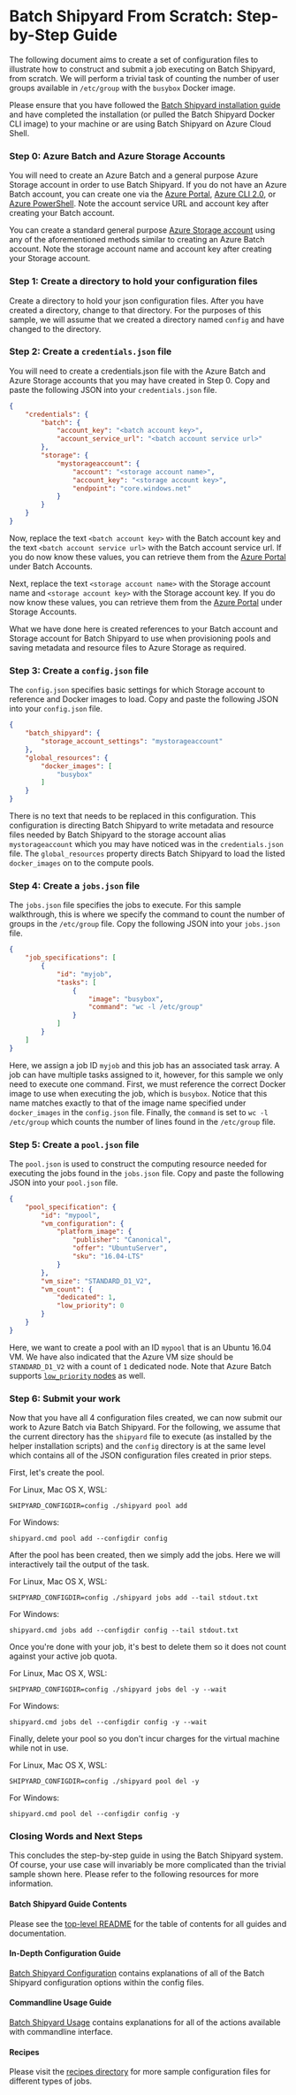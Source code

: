# Batch Shipyard From Scratch: Step-by-Step Guide
The following document aims to create a set of configuration files to
illustrate how to construct and submit a job executing on Batch Shipyard, from
scratch. We will perform a trivial task of counting the number of user
groups available in `/etc/group` with the `busybox` Docker image.

Please ensure that you have followed the
[Batch Shipyard installation guide](01-batch-shipyard-installation.md)
and have completed the installation (or pulled the Batch Shipyard Docker CLI
image) to your machine or are using Batch Shipyard on Azure Cloud Shell.

### Step 0: Azure Batch and Azure Storage Accounts
You will need to create an Azure Batch and a general purpose Azure Storage
account in order to use Batch Shipyard. If you do not have an Azure Batch
account, you can create one via the
[Azure Portal](https://azure.microsoft.com/en-us/documentation/articles/batch-account-create-portal/),
[Azure CLI 2.0](https://docs.microsoft.com/en-us/cli/azure/install-azure-cli), or
[Azure PowerShell](https://azure.microsoft.com/en-us/documentation/articles/batch-powershell-cmdlets-get-started/).
Note the account service URL and account key after creating your Batch account.

You can create a standard general purpose
[Azure Storage account](https://docs.microsoft.com/en-us/azure/storage/storage-create-storage-account#create-a-storage-account)
using any of the aforementioned methods similar to creating an Azure Batch
account. Note the storage account name and account key after creating your
Storage account.

### Step 1: Create a directory to hold your configuration files
Create a directory to hold your json configuration files. After you have
created a directory, change to that directory. For the purposes of this
sample, we will assume that we created a directory named `config` and have
changed to the directory.

### Step 2: Create a `credentials.json` file
You will need to create a credentials.json file with the Azure Batch
and Azure Storage accounts that you may have created in Step 0. Copy and
paste the following JSON into your `credentials.json` file.

```json
{
    "credentials": {
        "batch": {
            "account_key": "<batch account key>",
            "account_service_url": "<batch account service url>"
        },
        "storage": {
            "mystorageaccount": {
                "account": "<storage account name>",
                "account_key": "<storage account key>",
                "endpoint": "core.windows.net"
            }
        }
    }
}
```

Now, replace the text `<batch account key>` with the Batch account key and
the text `<batch account service url>` with the Batch account service url.
If you do now know these values, you can retrieve them from the
[Azure Portal](https://portal.azure.com/#blade/HubsExtension/Resources/resourceType/Microsoft.Batch%2FbatchAccounts)
under Batch Accounts.

Next, replace the text `<storage account name>` with the Storage account name
and `<storage account key>` with the Storage account key.
If you do now know these values, you can retrieve them from the
[Azure Portal](https://portal.azure.com/#blade/HubsExtension/Resources/resourceType/Microsoft.Storage%2FStorageAccounts)
under Storage Accounts.

What we have done here is created references to your Batch account
and Storage account for Batch Shipyard to use when provisioning pools and
saving metadata and resource files to Azure Storage as required.

### Step 3: Create a `config.json` file
The `config.json` specifies basic settings for which Storage account to
reference and Docker images to load. Copy and paste the following JSON into
your `config.json` file.

```json
{
    "batch_shipyard": {
        "storage_account_settings": "mystorageaccount"
    },
    "global_resources": {
        "docker_images": [
            "busybox"
        ]
    }
}
```

There is no text that needs to be replaced in this configuration. This
configuration is directing Batch Shipyard to write metadata and resource
files needed by Batch Shipyard to the storage account alias `mystorageaccount`
which you may have noticed was in the `credentials.json` file. The
`global_resources` property directs Batch Shipyard to load the listed
`docker_images` on to the compute pools.

### Step 4: Create a `jobs.json` file
The `jobs.json` file specifies the jobs to execute. For this sample
walkthrough, this is where we specify the command to count the number of
groups in the `/etc/group` file. Copy the following JSON into your `jobs.json`
file.

```json
{
    "job_specifications": [
        {
            "id": "myjob",
            "tasks": [
                {
                    "image": "busybox",
                    "command": "wc -l /etc/group"
                }
            ]
        }
    ]
}
```

Here, we assign a job ID `myjob` and this job has an associated task array.
A job can have multiple tasks assigned to it, however, for this sample we
only need to execute one command. First, we must reference the correct
Docker image to use when executing the job, which is `busybox`. Notice that
this name matches exactly to that of the image name specified under
`docker_images` in the `config.json` file. Finally, the `command` is set
to `wc -l /etc/group` which counts the number of lines found in the
`/etc/group` file.

### Step 5: Create a `pool.json` file
The `pool.json` is used to construct the computing resource needed for
executing the jobs found in the `jobs.json` file. Copy and paste the
following JSON into your `pool.json` file.

```json
{
    "pool_specification": {
        "id": "mypool",
        "vm_configuration": {
            "platform_image": {
                "publisher": "Canonical",
                "offer": "UbuntuServer",
                "sku": "16.04-LTS"
            }
        },
        "vm_size": "STANDARD_D1_V2",
        "vm_count": {
            "dedicated": 1,
            "low_priority": 0
        }
    }
}
```

Here, we want to create a pool with an ID `mypool` that is an Ubuntu 16.04
VM. We have also indicated that the Azure VM size should be `STANDARD_D1_V2`
with a count of `1` dedicated node. Note that Azure Batch supports
[`low_priority` nodes](https://docs.microsoft.com/en-us/azure/batch/batch-low-pri-vms)
as well.

### Step 6: Submit your work
Now that you have all 4 configuration files created, we can now submit our
work to Azure Batch via Batch Shipyard. For the following, we assume that
the current directory has the `shipyard` file to execute (as installed by
the helper installation scripts) and the `config` directory is at the same
level which contains all of the JSON configuration files created in prior
steps.

First, let's create the pool.

For Linux, Mac OS X, WSL:
```shell
SHIPYARD_CONFIGDIR=config ./shipyard pool add
```

For Windows:
```Batchfile
shipyard.cmd pool add --configdir config
```

After the pool has been created, then we simply add the jobs. Here we will
interactively tail the output of the task.

For Linux, Mac OS X, WSL:
```shell
SHIPYARD_CONFIGDIR=config ./shipyard jobs add --tail stdout.txt
```

For Windows:
```Batchfile
shipyard.cmd jobs add --configdir config --tail stdout.txt
```

Once you're done with your job, it's best to delete them so it does not
count against your active job quota.

For Linux, Mac OS X, WSL:
```shell
SHIPYARD_CONFIGDIR=config ./shipyard jobs del -y --wait
```

For Windows:
```Batchfile
shipyard.cmd jobs del --configdir config -y --wait
```

Finally, delete your pool so you don't incur charges for the virtual machine
while not in use.

For Linux, Mac OS X, WSL:
```shell
SHIPYARD_CONFIGDIR=config ./shipyard pool del -y
```

For Windows:
```Batchfile
shipyard.cmd pool del --configdir config -y
```

### Closing Words and Next Steps
This concludes the step-by-step guide in using the Batch Shipyard system.
Of course, your use case will invariably be more complicated than the trivial
sample shown here. Please refer to the following resources for more
information.

#### Batch Shipyard Guide Contents
Please see the [top-level README](README.md) for the table of contents for
all guides and documentation.

#### In-Depth Configuration Guide
[Batch Shipyard Configuration](10-batch-shipyard-configuration.md) contains
explanations of all of the Batch Shipyard configuration options within the
config files.

#### Commandline Usage Guide
[Batch Shipyard Usage](20-batch-shipyard-usage.md) contains explanations for
all of the actions available with commandline interface.

#### Recipes
Please visit the [recipes directory](../recipes) for more sample configuration
files for different types of jobs.
